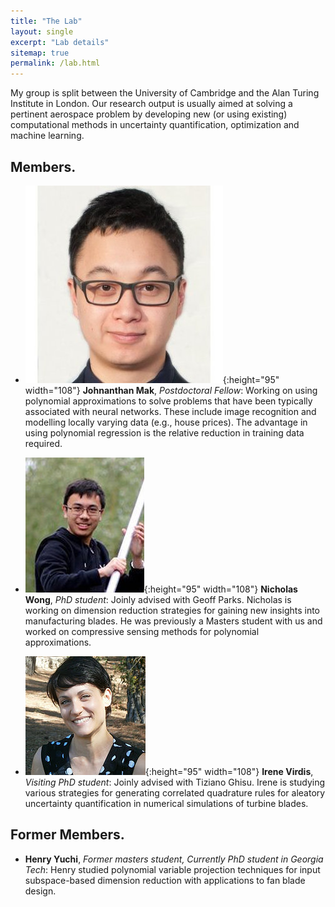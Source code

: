 ```yaml
---
title: "The Lab"
layout: single
excerpt: "Lab details"
sitemap: true
permalink: /lab.html
---
```


My group is split between the University of Cambridge and the Alan Turing Institute in London. Our research output is usually aimed at solving a pertinent aerospace problem by developing new (or using existing) computational methods in uncertainty quantification, optimization and machine learning. 

## Members.
- ![alt text](https://raw.githubusercontent.com/psesh/psesh.github.io/master/images/jonny.jpg "Johnanthan Mak" ){:height="95" width="108"} **Johnanthan Mak**, *Postdoctoral Fellow*: Working on using polynomial approximations to solve problems that have been typically associated with neural networks. These include image recognition and modelling locally varying data (e.g., house prices). The advantage in using polynomial regression is the relative reduction in training data required.

- ![alt text](https://raw.githubusercontent.com/psesh/psesh.github.io/master/images/nick.jpg "Nicholas Wong" ){:height="95" width="108"} **Nicholas Wong**, *PhD student*: Joinly advised with Geoff Parks. Nicholas is working on dimension reduction strategies for gaining new insights into manufacturing blades. He was previously a Masters student with us and worked on compressive sensing methods for polynomial approximations. 

- ![alt text](https://raw.githubusercontent.com/psesh/psesh.github.io/master/images/irene.jpg "Irene Virdis"){:height="95" width="108"}
**Irene Virdis**, *Visiting PhD student*: Joinly advised with Tiziano Ghisu. Irene is studying various strategies for generating correlated quadrature rules for aleatory uncertainty quantification in numerical simulations of turbine blades. 

## Former Members.
- **Henry Yuchi**, *Former masters student, Currently PhD student in Georgia Tech*: Henry studied polynomial variable projection techniques for input subspace-based dimension reduction with applications to fan blade design.


